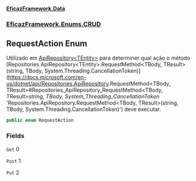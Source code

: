 #### [EficazFramework.Data](EficazFrameworkData.md 'EficazFramework Data')
### [EficazFramework.Enums.CRUD](EficazFrameworkData.md#EficazFramework.Enums.CRUD 'EficazFramework.Enums.CRUD')

## RequestAction Enum

Utilizado em [ApiRepository&lt;TEntity&gt;](EficazFramework.Repositories/ApiRepository_TEntity_.md 'EficazFramework.Repositories.ApiRepository<TEntity>') para determiner qual ação o método [Repositories.ApiRepository&lt;TEntity&gt;.RequestMethod&lt;TBody, TResult&gt;(string, TBody, System.Threading.CancellationToken)](https://docs.microsoft.com/en-us/dotnet/api/Repositories.ApiRepository<TEntity>.RequestMethod<TBody, TResult>#Repositories_ApiRepository<TEntity>_RequestMethod<TBody, TResult>_string, TBody, System_Threading_CancellationToken_ 'Repositories.ApiRepository<TEntity>.RequestMethod<TBody, TResult>(string, TBody, System.Threading.CancellationToken)') deve executar.

```csharp
public enum RequestAction
```
### Fields

<a name='EficazFramework.Enums.CRUD.RequestAction.Get'></a>

`Get` 0

<a name='EficazFramework.Enums.CRUD.RequestAction.Post'></a>

`Post` 1

<a name='EficazFramework.Enums.CRUD.RequestAction.Put'></a>

`Put` 2